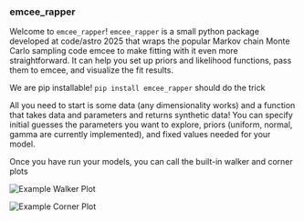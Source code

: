 ### emcee_rapper

Welcome to ``emcee_rapper``! ``emcee_rapper`` is a small python package developed at code/astro 2025 that wraps the popular Markov chain Monte Carlo sampling code emcee to make fitting with it even more straightforward. It can help you set up priors and likelihood functions, pass them to emcee, and visualize the fit results.

We are pip installable! ``pip install emcee_rapper`` should do the trick

All you need to start is some data (any dimensionality works) and a function that takes data and parameters and returns synthetic data! You can specify initial guesses the parameters you want to explore, priors (uniform, normal, gamma are currently implemented), and fixed values needed for your model. 

Once you have run your models, you can call the built-in walker and corner plots 

![](https://github.com/csarosi/emcee_rapper/blob/main/readme_images/MarkovChains_linear.png "Example Walker Plot")

![](https://github.com/csarosi/emcee_rapper/blob/main/readme_images/Corner_linear.png "Example Corner Plot")




